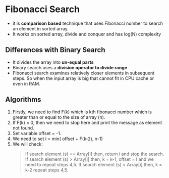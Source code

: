 # Fibonacci Search 
* it is **comparison based** technique that uses Fibonacci number to search an element in sorted array. 
* It works on sorted array, divide and conquer and has log(N) complexity

## Differences with Binary Search
* It divides the array into **un-equal parts**
* Binary search uses a **division operator to divide range** 
* Fibonacci search examines relatively closer elements in subsequent steps. So when the input array is big that cannot fit in CPU cache or even in RAM. 

## Algorithms 
1. Firstly, we need to find F(k) which is kth fibonacci number which is greater than or equal to the size of array (n).
2. If F(k) = 0, then we need to stop here and print the message as element not found.
3. Set variable offset = -1.
4. We need to set i = min( offset + F(k-2), n-1)
5. We will check:
    > If search element (s) == Array[i] then, return i and stop the search.
    If search element (s) > Array[i] then, k = k-1, offset = I and we need to repeat steps 4,5.
    If search element (s) < Array[i] then, k = k-2 repeat steps 4,5.